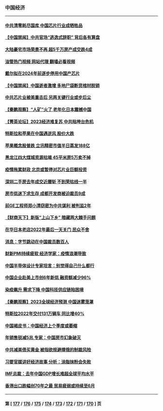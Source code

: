 ### 中国经济
---
#### [中共清零耗尽国库 中国芯片行业成牺牲品](../../pages/ncid283/n13901034.md?01070445) 
#### [【中国禁闻】中共官场“逃逸式辞职” 背后各有算盘](../../pages/ncid283/n13900267.md?01070445) 
#### [大陆豪宅市场荣景不再 超5千万房产成交跌4成](../../pages/ncid283/n13900215.md?01070445) 
#### [油管热门视频 网站代理 翻墙必看视频](http://138.2.39.72:81/youtube.html?epic-marker?01070445)
#### [戴尔拟在2024年前逐步停用中国产芯片](../../pages/ncid283/n13899696.md?01070445) 
#### [【中国禁闻】中国逝者激增 多地尸袋断货棺材脱销](../../pages/ncid283/n13899545.md?01070445) 
#### [中共芯片业被美重击后 另两关键行业或步后尘](../../pages/ncid283/n13899899.md?01070445) 
#### [【秦鹏观察】“人矿”火了 老年化日本震撼中国](../../pages/ncid283/n13899560.md?01070445) 
#### [【菁英论坛】2023经济难复苏 中共陷垮台危机](../../pages/ncid283/n13899552.md?01070445) 
#### [特斯拉和苹果在中国遇逆风 股价大跌](../../pages/ncid283/n13899554.md?01070445) 
#### [苹果概念股普跌 立讯精密市值半日蒸发188亿](../../pages/ncid283/n13899527.md?01070445) 
#### [黑龙江四大煤城资源枯竭 45平米房5万卖不掉](../../pages/ncid283/n13899303.md?01070445) 
#### [疫情拖累财政 北京或暂停对芯片业巨额投资](../../pages/ncid283/n13899160.md?01070445) 
#### [深圳二手房去年成交近腰斩 不到荣枯线一半](../../pages/ncid283/n13898907.md?01070445) 
#### [房市低迷下求生存 成都开发商被迫裁员9成](../../pages/ncid283/n13899124.md?01070445) 
#### [前GE工程师郑小清窃密为中共谋利 被判监2年](../../pages/ncid283/n13898934.md?01070445) 
#### [【财商天下】新版“上山下乡” 暗藏两大棘手问题](../../pages/ncid283/n13898807.md?01070445) 
#### [在华日本老店2022年最后一天关门 民众不舍](../../pages/ncid283/n13898768.md?01070445) 
#### [消息：字节跳动在中国裁员数百人](../../pages/ncid283/n13898733.md?01070445) 
#### [财新PMI持续疲软 经济学家：疫情浪潮导致](../../pages/ncid283/n13898690.md?01070445) 
#### [中国半导体设计专家坦言：别觉得自己什么都行](../../pages/ncid283/n13898720.md?01070445) 
#### [中国企业赴美上市创6年新低 融资额减少96%](../../pages/ncid283/n13898722.md?01070445) 
#### [染疫飙升 需求下降 中国科技供应链陷困境](../../pages/ncid283/n13898224.md?01070445) 
#### [【秦鹏观察】2023全球经济预测 中国迷雾笼罩](../../pages/ncid283/n13898147.md?01070445) 
#### [特斯拉2022年交付131万辆车 同比增40%](../../pages/ncid283/n13898085.md?01070445) 
#### [中国褐皮书：中国经济上个季度或萎缩](../../pages/ncid283/n13898091.md?01070445) 
#### [年销售锐减5兆 专家：中国房市幻象破灭](../../pages/ncid283/n13897386.md?01070445) 
#### [中共减美债买黄金 被指欲规避撑俄的制裁风险](../../pages/ncid283/n13897426.md?01070445) 
#### [习要官媒讲好经济故事 分析：涂脂抹粉会失败](../../pages/ncid283/n13897436.md?01070445) 
#### [IMF总裁：去年中国GDP增长难超全球平均水平](../../pages/ncid283/n13897345.md?01070445) 
#### [香港出口跌幅创70年之最 贸易疲弱或持续至6月](../../pages/ncid283/n13896383.md?01070445) 

---
#### 第 [ [177](./177.md?01070445) / [176](./176.md?01070445) / [175](./175.md?01070445) / [174](./174.md?01070445) / [173](./173.md?01070445) / [172](./172.md?01070445) / [171](./171.md?01070445) / [170](./170.md?01070445) ] 页
